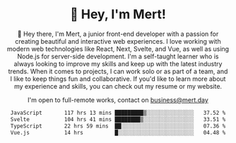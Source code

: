 <div align="center">
  <h1 align="center">👋 Hey, I'm Mert! </h1>
<p>
 🎉 Hey there, I'm Mert, a junior front-end developer with a passion for creating beautiful and interactive web experiences. I love working with modern web technologies like React, Next, Svelte, and Vue, as well as using Node.js for server-side development. I'm a self-taught learner who is always looking to improve my skills and keep up with the latest industry trends. When it comes to projects, I can work solo or as part of a team, and I like to keep things fun and collaborative. If you'd like to learn more about my experience and skills, you can check out my resume or my website.
</p>

  I'm open to full-remote works, contact on [business@mert.day](mailto:business@mert.day) 
  
<!--START_SECTION:waka-->

```txt
JavaScript       117 hrs 13 mins █████████▒░░░░░░░░░░░░░░░   37.52 %
Svelte           104 hrs 41 mins ████████▒░░░░░░░░░░░░░░░░   33.51 %
TypeScript       22 hrs 59 mins  ██░░░░░░░░░░░░░░░░░░░░░░░   07.36 %
Vue.js           14 hrs          █░░░░░░░░░░░░░░░░░░░░░░░░   04.48 %
```

<!--END_SECTION:waka-->
